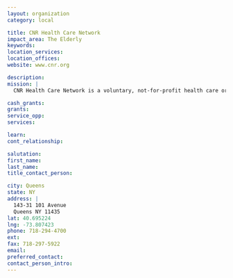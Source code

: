 ```yaml
---
layout: organization
category: local

title: CNR Health Care Network
impact_area: The Elderly
keywords: 
location_services: 
location_offices: 
website: www.cnr.org

description: 
mission: |
  CNR Health Care Network is a voluntary, not-for-profit health care organization. Our health care professionals collaborate with other community health service providers to deliver a full range of continuing care services to the elderly, frail, and chronically ill in Brooklyn and Queens. These include adult day health care, long term home health care, AIDS home care, rehabilitation, nursing home and hospice care.

cash_grants: 
grants: 
service_opp: 
services: 

learn: 
cont_relationship: 

salutation: 
first_name: 
last_name: 
title_contact_person: 

city: Queens
state: NY
address: |
  143-31 101 Avenue     
  Queens NY 11435
lat: 40.695224
lng: -73.807423
phone: 718-294-4700
ext: 
fax: 718-297-5922
email: 
preferred_contact: 
contact_person_intro: 
---
```

